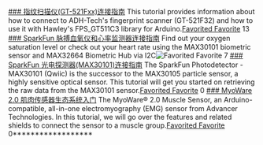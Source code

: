 [](https://learn.sparkfun.com/tutorials/fingerprint-scanner-gt-521fxx-hookup-guide) [### 指纹扫描仪(GT-521Fxx)连接指南](https://learn.sparkfun.com/tutorials/fingerprint-scanner-gt-521fxx-hookup-guide) This tutorial provides information about how to connect to ADH-Tech's fingerprint scanner (GT-521F32) and how to use it with Hawley's FPS_GT511C3 library for Arduino.[Favorited Favorite](# "Add to favorites") 13[](https://learn.sparkfun.com/tutorials/sparkfun-pulse-oximeter-and-heart-rate-monitor-hookup-guide) [### SparkFun 脉搏血氧仪和心率监测器连接指南](https://learn.sparkfun.com/tutorials/sparkfun-pulse-oximeter-and-heart-rate-monitor-hookup-guide) Find out your oxygen saturation level or check out your heart rate using the MAX30101 biometric sensor and MAX32664 Biometric Hub via I2C![Favorited Favorite](# "Add to favorites") 7[](https://learn.sparkfun.com/tutorials/sparkfun-photodetector-max30101-hookup-guide) [### SparkFun 光电探测器(MAX30101)连接指南](https://learn.sparkfun.com/tutorials/sparkfun-photodetector-max30101-hookup-guide) The SparkFun Photodetector - MAX30101 (Qwiic) is the successor to the MAX30105 particle sensor, a highly sensitive optical sensor. This tutorial will get you started on retrieving the raw data from the MAX30101 sensor.[Favorited Favorite](# "Add to favorites") 0[](https://learn.sparkfun.com/tutorials/getting-started-with-the-myoware-20-muscle-sensor-ecosystem) [### MyoWare 2.0 肌肉传感器生态系统入门](https://learn.sparkfun.com/tutorials/getting-started-with-the-myoware-20-muscle-sensor-ecosystem) The MyoWare® 2.0 Muscle Sensor, an Arduino-compatible, all-in-one electromyography (EMG) sensor from Advancer Technologies. In this tutorial, we will go over the features and related shields to connect the sensor to a muscle group.[Favorited Favorite](# "Add to favorites") 0******************